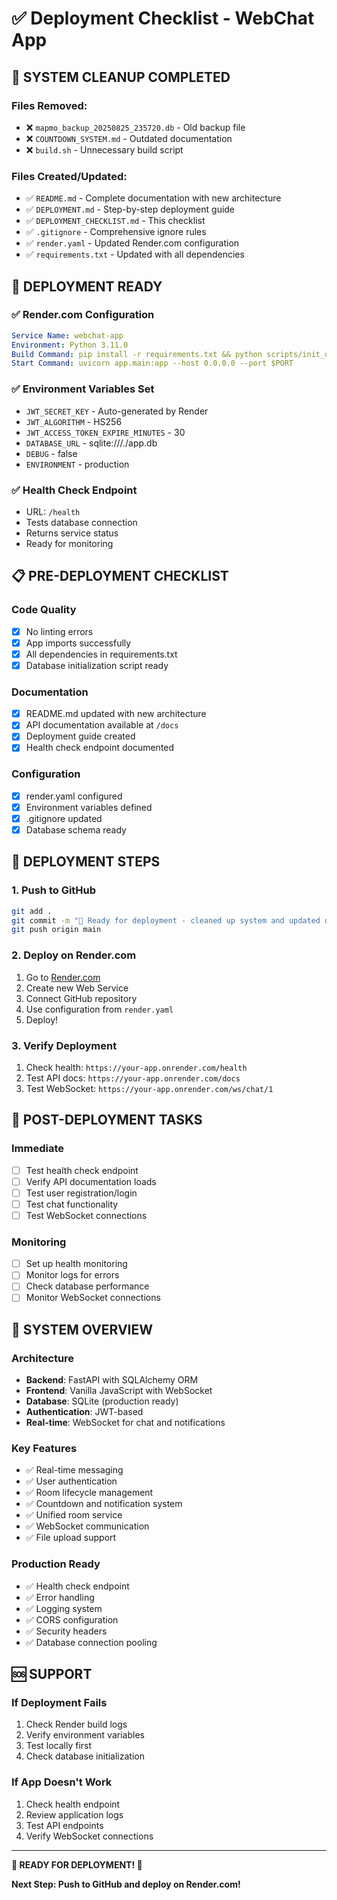 # ✅ Deployment Checklist - WebChat App

## 🧹 **SYSTEM CLEANUP COMPLETED**

### **Files Removed:**
- ❌ `mapmo_backup_20250825_235720.db` - Old backup file
- ❌ `COUNTDOWN_SYSTEM.md` - Outdated documentation
- ❌ `build.sh` - Unnecessary build script

### **Files Created/Updated:**
- ✅ `README.md` - Complete documentation with new architecture
- ✅ `DEPLOYMENT.md` - Step-by-step deployment guide
- ✅ `DEPLOYMENT_CHECKLIST.md` - This checklist
- ✅ `.gitignore` - Comprehensive ignore rules
- ✅ `render.yaml` - Updated Render.com configuration
- ✅ `requirements.txt` - Updated with all dependencies

## 🚀 **DEPLOYMENT READY**

### **✅ Render.com Configuration**
```yaml
Service Name: webchat-app
Environment: Python 3.11.0
Build Command: pip install -r requirements.txt && python scripts/init_db.py
Start Command: uvicorn app.main:app --host 0.0.0.0 --port $PORT
```

### **✅ Environment Variables Set**
- `JWT_SECRET_KEY` - Auto-generated by Render
- `JWT_ALGORITHM` - HS256
- `JWT_ACCESS_TOKEN_EXPIRE_MINUTES` - 30
- `DATABASE_URL` - sqlite:///./app.db
- `DEBUG` - false
- `ENVIRONMENT` - production

### **✅ Health Check Endpoint**
- URL: `/health`
- Tests database connection
- Returns service status
- Ready for monitoring

## 📋 **PRE-DEPLOYMENT CHECKLIST**

### **Code Quality**
- [x] No linting errors
- [x] App imports successfully
- [x] All dependencies in requirements.txt
- [x] Database initialization script ready

### **Documentation**
- [x] README.md updated with new architecture
- [x] API documentation available at `/docs`
- [x] Deployment guide created
- [x] Health check endpoint documented

### **Configuration**
- [x] render.yaml configured
- [x] Environment variables defined
- [x] .gitignore updated
- [x] Database schema ready

## 🎯 **DEPLOYMENT STEPS**

### **1. Push to GitHub**
```bash
git add .
git commit -m "🚀 Ready for deployment - cleaned up system and updated docs"
git push origin main
```

### **2. Deploy on Render.com**
1. Go to [Render.com](https://render.com)
2. Create new Web Service
3. Connect GitHub repository
4. Use configuration from `render.yaml`
5. Deploy!

### **3. Verify Deployment**
1. Check health: `https://your-app.onrender.com/health`
2. Test API docs: `https://your-app.onrender.com/docs`
3. Test WebSocket: `https://your-app.onrender.com/ws/chat/1`

## 🔧 **POST-DEPLOYMENT TASKS**

### **Immediate**
- [ ] Test health check endpoint
- [ ] Verify API documentation loads
- [ ] Test user registration/login
- [ ] Test chat functionality
- [ ] Test WebSocket connections

### **Monitoring**
- [ ] Set up health monitoring
- [ ] Monitor logs for errors
- [ ] Check database performance
- [ ] Monitor WebSocket connections

## 🎉 **SYSTEM OVERVIEW**

### **Architecture**
- **Backend**: FastAPI with SQLAlchemy ORM
- **Frontend**: Vanilla JavaScript with WebSocket
- **Database**: SQLite (production ready)
- **Authentication**: JWT-based
- **Real-time**: WebSocket for chat and notifications

### **Key Features**
- ✅ Real-time messaging
- ✅ User authentication
- ✅ Room lifecycle management
- ✅ Countdown and notification system
- ✅ Unified room service
- ✅ WebSocket communication
- ✅ File upload support

### **Production Ready**
- ✅ Health check endpoint
- ✅ Error handling
- ✅ Logging system
- ✅ CORS configuration
- ✅ Security headers
- ✅ Database connection pooling

## 🆘 **SUPPORT**

### **If Deployment Fails**
1. Check Render build logs
2. Verify environment variables
3. Test locally first
4. Check database initialization

### **If App Doesn't Work**
1. Check health endpoint
2. Review application logs
3. Test API endpoints
4. Verify WebSocket connections

---

**🎊 READY FOR DEPLOYMENT! 🎊**

**Next Step: Push to GitHub and deploy on Render.com!**
